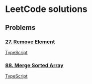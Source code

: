# LeetCode solutions

## Problems

### [27. Remove Element](https://leetcode.com/problems/remove-element)

[TypeScript](./TypeScript/solutions/remove-element.ts)

### [88. Merge Sorted Array](https://leetcode.com/problems/merge-sorted-array)

[TypeScript](./TypeScript/solutions/merge-sorted-array.ts)
